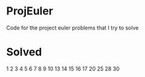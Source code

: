 ProjEuler
=========

Code for the project euler problems that I try to solve

Solved
=========
1
2
3
4
5
6
7
8
9
10
13
14
15
16
17
20
25
28
30
